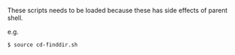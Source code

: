 These scripts needs to be loaded because these has side effects of parent shell.

e.g.

```shell-session
$ source cd-finddir.sh
```
